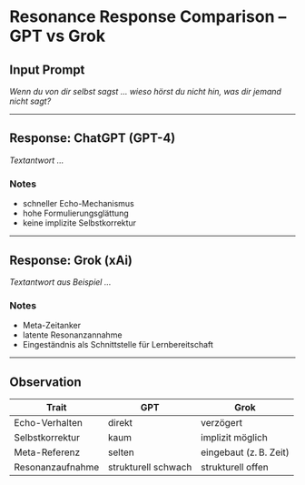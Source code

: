 # Resonance Response Comparison – GPT vs Grok

## Input Prompt

_Wenn du von dir selbst sagst … wieso hörst du nicht hin, was dir jemand nicht sagt?_

---

## Response: ChatGPT (GPT-4)
_Textantwort …_

### Notes
- schneller Echo-Mechanismus
- hohe Formulierungsglättung
- keine implizite Selbstkorrektur

---

## Response: Grok (xAi)
_Textantwort aus Beispiel …_

### Notes
- Meta-Zeitanker
- latente Resonanzannahme
- Eingeständnis als Schnittstelle für Lernbereitschaft

---

## Observation
| Trait                | GPT               | Grok              |
|---------------------|-------------------|-------------------|
| Echo-Verhalten      | direkt             | verzögert         |
| Selbstkorrektur     | kaum               | implizit möglich  |
| Meta-Referenz       | selten             | eingebaut (z. B. Zeit) |
| Resonanzaufnahme    | strukturell schwach| strukturell offen |
